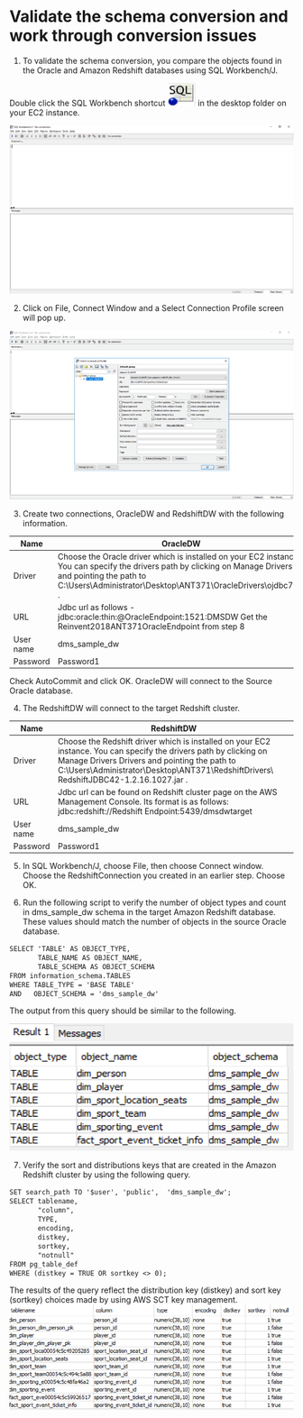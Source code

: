 # Validate the schema conversion and work through conversion issues

1.	To validate the schema conversion, you compare the objects found in the Oracle and Amazon Redshift databases using SQL Workbench/J.  

  Double click the SQL Workbench shortcut  ![EC2 Console](img/lab-4/sql-icon.png) in the desktop folder on your EC2 instance.  

  ![EC2 Console](img/lab-4/lab4-image1.png)

2.	Click on File, Connect Window and a Select Connection Profile screen will pop up.

  ![EC2 Console](img/lab-4/lab4-image2.png)

3.	Create two connections, OracleDW and RedshiftDW with the following information.

Name | OracleDW
---- | ----
Driver | Choose the Oracle driver which is installed on your EC2 instance. You can specify the drivers path by clicking on Manage Drivers and pointing the path to C:\Users\Administrator\Desktop\ANT371\OracleDrivers\ojdbc7.jar .
URL | Jdbc url as follows - jdbc:oracle:thin:@OracleEndpoint:1521:DMSDW Get the Reinvent2018ANT371OracleEndpoint from step 8
User name | dms_sample_dw
Password | Password1

  Check AutoCommit and click OK. OracleDW will connect to the Source Oracle database.

4. The RedshiftDW will connect to the target Redshift cluster.

Name | RedshiftDW
---- | ----
Driver | Choose the Redshift driver which is installed on your EC2 instance. You can specify the drivers path by clicking on Manage Drivers Drivers and pointing the path to C:\Users\Administrator\Desktop\ANT371\RedshiftDrivers\ RedshiftJDBC42-1.2.16.1027.jar .
URL | Jdbc url can be found on Redshift cluster page on the AWS Management Console. Its format is as follows: jdbc:redshift://Redshift Endpoint:5439/dmsdwtarget
User name | dms_sample_dw
Password | Password1

5.	 In SQL Workbench/J, choose File, then choose Connect window. Choose the RedshiftConnection you created in an earlier step. Choose OK.  

6.	Run the following script to verify the number of object types and count in dms_sample_dw schema in the target Amazon Redshift database. These values should match the number of objects in the source Oracle database.

  ```
  SELECT 'TABLE' AS OBJECT_TYPE,
         TABLE_NAME AS OBJECT_NAME,
         TABLE_SCHEMA AS OBJECT_SCHEMA
  FROM information_schema.TABLES
  WHERE TABLE_TYPE = 'BASE TABLE'
  AND   OBJECT_SCHEMA = 'dms_sample_dw'
  ```
The output from this query should be similar to the following.

  ![EC2 Console](img/lab-4/lab4-image3.png)

7.	Verify the sort and distributions keys that are created in the Amazon Redshift cluster by using the following query.
```
SET search_path TO '$user', 'public',  'dms_sample_dw';
SELECT tablename,
       "column",
       TYPE,
       encoding,
       distkey,
       sortkey,
       "notnull"
FROM pg_table_def
WHERE (distkey = TRUE OR sortkey <> 0);
```
The results of the query reflect the distribution key (distkey) and sort key (sortkey) choices made by using AWS SCT key management.
![EC2 Console](img/lab-4/lab4-image4.png)

